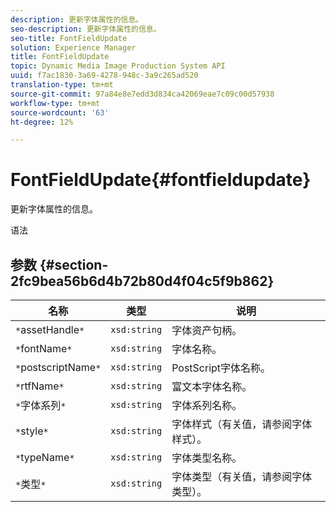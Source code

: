 ```yaml
---
description: 更新字体属性的信息。
seo-description: 更新字体属性的信息。
seo-title: FontFieldUpdate
solution: Experience Manager
title: FontFieldUpdate
topic: Dynamic Media Image Production System API
uuid: f7ac1830-3a69-4278-948c-3a9c265ad520
translation-type: tm+mt
source-git-commit: 97a84e8e7edd3d834ca42069eae7c09c00d57938
workflow-type: tm+mt
source-wordcount: '63'
ht-degree: 12%

---
```



# FontFieldUpdate{#fontfieldupdate}

更新字体属性的信息。

语法

## 参数 {#section-2fc9bea56b6d4b72b80d4f04c5f9b862}

| 名称 | 类型 | 说明 |
|---|---|---|
| `*`assetHandle`*` | `xsd:string` | 字体资产句柄。 |
| `*`fontName`*` | `xsd:string` | 字体名称。 |
| `*`postscriptName`*` | `xsd:string` | PostScript字体名称。 |
| `*`rtfName`*` | `xsd:string` | 富文本字体名称。 |
| `*`字体系列`*` | `xsd:string` | 字体系列名称。 |
| `*`style`*` | `xsd:string` | 字体样式（有关值，请参阅字体样式）。 |
| `*`typeName`*` | `xsd:string` | 字体类型名称。 |
| `*`类型`*` | `xsd:string` | 字体类型（有关值，请参阅字体类型）。 |


